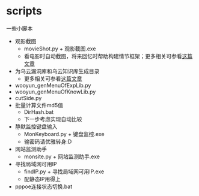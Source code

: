 # scripts
一些小脚本
*  观影截图 
    * movieShot.py + 观影截图.exe 
     * 看电影时自动截图，将来回忆时帮助构建情节框架；更多相关可参看[这篇文章](http://www.cnblogs.com/findneo/p/6978669.html)
*  为乌云漏洞库和乌云知识库生成目录
    * 更多相关可参看[这篇文章](http://www.cnblogs.com/findneo/p/6833182.html)
  *  wooyun_genMenuOfExpLib.py
  *  wooyun_genMenuOfKnowLib.py
  *  cutSide.py
*  批量计算文件md5值 
    * DirHash.bat 
    * 下一步考虑实现自动比较
*  静默监控键盘输入 
    * MonKeyboard.py + 键盘监控.exe 
    * 输密码请优雅转身:D
*  网站监测助手 
    * monsite.py + 网站监测助手.exe
*  寻找局域网可用IP 
    * findIP.py + 寻找局域网可用IP.exe 
    * 配静态IP用得上
*  pppoe连接状态切换.bat
